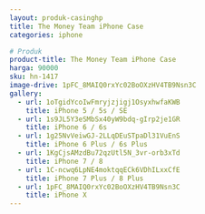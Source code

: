 ```yaml
---
layout: produk-casinghp
title: The Money Team iPhone Case
categories: iphone

# Produk
product-title: The Money Team iPhone Case
harga: 90000
sku: hn-1417
image-drive: 1pFC_8MAIQ0rxYc02BoOXzHV4TB9Nsn3C
gallery:
  - url: 1oTgidYcoIwFmryjzjigj1OsyxhwfaKWB
    title: iPhone 5 / 5s / SE
  - url: 1s9JL5Y3eSMbSx40yW9bdq-gIrp2je1GR
    title: iPhone 6 / 6s
  - url: 1g25NvVeiwGJ-2LLqDEuSTpaDl31VuEnS
    title: iPhone 6 Plus / 6s Plus
  - url: 1KgCjsAMzdBu72qzUtl5N_3vr-orb3xTd
    title: iPhone 7 / 8
  - url: 1C-ncwq6LpNE4moktqqECk6VDhILxxCfE
    title: iPhone 7 Plus / 8 Plus
  - url: 1pFC_8MAIQ0rxYc02BoOXzHV4TB9Nsn3C
    title: iPhone X
---
```

